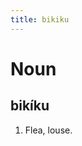 ```yaml
---
title: bikiku
---
```


Noun
================================

bikíku
----------------

1. Flea, louse.

